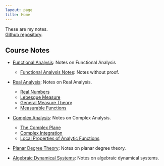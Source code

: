 ```yaml
---
layout: page
title: Home
---
```


These are my notes.  
[Github repository](https://github.com/ziadgghanem/ziadgghanem).

## Course Notes

- [Functional Analysis](functional_analysis.md): Notes on Functional Analysis
    - [Functional Analysis Notes](functional_analysis_notes.md): Notes without proof.

- [Real Analysis](real_analysis.md): Notes on Real Analysis.
    - [Real Numbers](/pages/real_numbers.md)
    - [Lebesgue Measure](/pages/lebesgue_measure.md)
    - [General Measure Theory](/pages/general_measure.md)
    - [Measurable Functions](/pages/measurable_functions.md)

- [Complex Analysis](complex_analysis.md): Notes on Complex Analysis.
    - [The Complex Plane](/pages/complex_plane.md)
    - [Complex Integration](/pages/complex_integration.md)
    - [Local Properties of Analytic Functions](/pages/local_properties_analytic_functions.md)

- [Planar Degree Theory](degree_theory.md): Notes on planar degree theory.

- [Algebraic Dynamical Systems](dynamical_systems.md): Notes on algebraic dynamical systems.